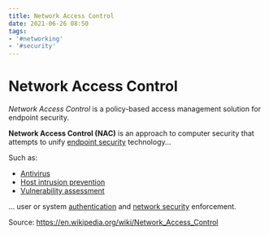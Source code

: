 ```yaml
---
title: Network Access Control
date: 2021-06-26 08:50
tags:
- '#networking'
- '#security'
---
```


# Network Access Control

_Network Access Control_ is a policy-based access management solution for endpoint security.

**Network Access Control (NAC)** is an approach to computer security that
attempts to unify [endpoint security](2021-06-26--08-51-44Z--endpoint_security.md) 
technology...

Such as:
* [Antivirus](2021-06-26--08-53-17Z--antivirus.md) 
* [Host intrusion prevention](2021-06-26--08-54-51Z--host-based_intrusion_detection_system.md)
* [Vulnerability assessment](2021-06-26--08-56-02Z--vulnerability_assessment_computing.md)

... user or system [authentication](2021-02-03--07-04-37Z--authentication.md)
and [network security](20220315170212-network-security.md) enforcement.

Source: https://en.wikipedia.org/wiki/Network_Access_Control

